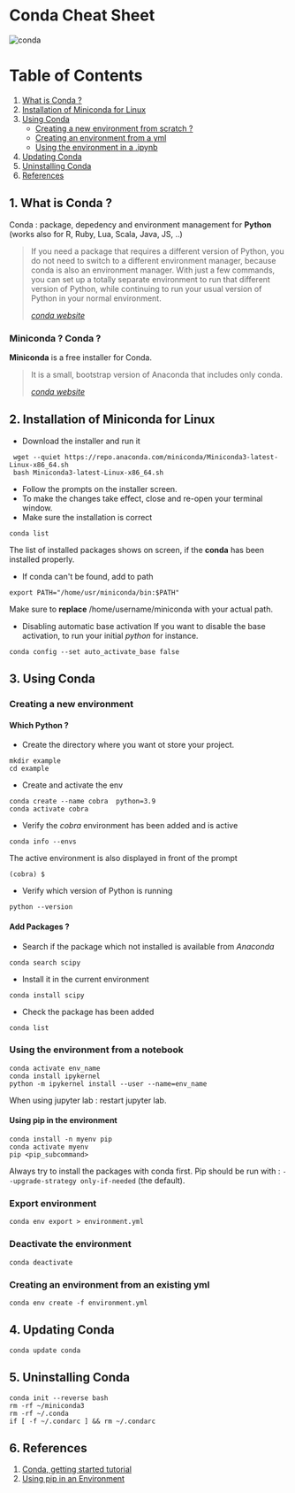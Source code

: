 ﻿
# Conda Cheat Sheet 

![conda](https://user-images.githubusercontent.com/62952163/198683845-f5706e8b-182e-407d-88fd-85eb97f6ad45.png)

# Table of Contents
1. [What is Conda ? ](#what)
2. [Installation of Miniconda for Linux](#installation)
3. [Using Conda](#usage)
   - [Creating a new environment from scratch ?](#newenv)
   - [Creating an environment from a yml](#yml)
   - [Using the environment in a .ipynb](#nb)
4. [Updating Conda](#update)
5. [Uninstalling Conda](#uninstall)
6. [References](#references)


## 1. What is Conda ? <a name="what"></a>
Conda : package, depedency and environment management for **Python** (works also for R, Ruby, Lua, Scala, Java, JS, ..)

> If you need a package that requires a different version of Python, you do not need to switch to a different environment manager, because conda is also an environment manager. With just a few commands, you can set up a totally separate environment to run that different version of Python, while continuing to run your usual version of Python in your normal environment.
>
> <cite>[conda website](https://docs.conda.io/en/latest/miniconda.html)</cite>

### Miniconda ? Conda ? 
**Miniconda** is a free installer for Conda. 

> It is a small, bootstrap version of Anaconda that includes only conda.
>
> <cite>[conda website](https://docs.conda.io/en/latest/miniconda.html)<cite>

## 2. Installation of Miniconda for Linux <a name="installation"></a>

-  Download the installer and run it 
```{bash}
 wget --quiet https://repo.anaconda.com/miniconda/Miniconda3-latest-Linux-x86_64.sh
 bash Miniconda3-latest-Linux-x86_64.sh
```
- Follow the prompts on the installer screen. 
- To make the changes take effect, close and re-open your terminal window. 
- Make sure the installation is correct 
```{bash}
conda list 
```
The list of installed packages shows on screen, if the **conda** has been installed properly.

- If conda can't be found, add to path
```{bash}
export PATH="/home/usr/miniconda/bin:$PATH"
```
Make sure to **replace** /home/username/miniconda with your actual path.

- Disabling automatic base activation 
If you want to disable the base activation, to run your initial *python* for instance. 
```{bash}
conda config --set auto_activate_base false
```

## 3. Using Conda <a name="usage"></a>

### Creating a new environment <a name="newenv"></a>
#### Which Python ? 
- Create the directory where you want ot store your project.
```{bash}
mkdir example 
cd example
```
- Create and activate the env
```{bash}
conda create --name cobra  python=3.9
conda activate cobra
```
- Verify the *cobra* environment has been added and is active
```{bash}
conda info --envs
```
The active environment is also displayed in front of the prompt 
```{bash}
(cobra) $
```

- Verify which version of Python is running
```{bash}
python --version
```
#### Add Packages ? 
- Search if the package which not installed is available from *Anaconda*
```bash{bash}
conda search scipy
```
- Install it in the current environment
```{bash}
conda install scipy
```

- Check the package has been added
```{bash}
conda list
```
### Using the environment from a notebook <a name="nb"></a>
  
 ```{bash}
conda activate env_name
conda install ipykernel
python -m ipykernel install --user --name=env_name
 ```
   
 When using jupyter lab :  restart jupyter lab.
 
#### Using pip in the environment
```{bash}
conda install -n myenv pip
conda activate myenv
pip <pip_subcommand>
```

Always try to install the packages with conda first.
Pip should be run with : `--upgrade-strategy only-if-needed` (the default).

### Export environment 
```{bash}
conda env export > environment.yml
```

### Deactivate the environment
```{bash}
conda deactivate
```
### Creating an environment from an existing yml <a name="yml"></a>
```{bash}
conda env create -f environment.yml
```

## 4. Updating Conda <a name="update"></a>
```{bash}
conda update conda
```

## 5. Uninstalling Conda <a name="uninstall"></a>
```{bash}
conda init --reverse bash
rm -rf ~/miniconda3
rm -rf ~/.conda
if [ -f ~/.condarc ] && rm ~/.condarc
```


## 6. References <a name="references"></a>
1. [Conda, getting started tutorial](https://conda.io/projects/conda/en/latest/user-guide/getting-started.html#managing-python)
2. [Using pip in an Environment](https://conda.io/projects/conda/en/latest/user-guide/tasks/manage-environments.html#using-pip-in-an-environment)
